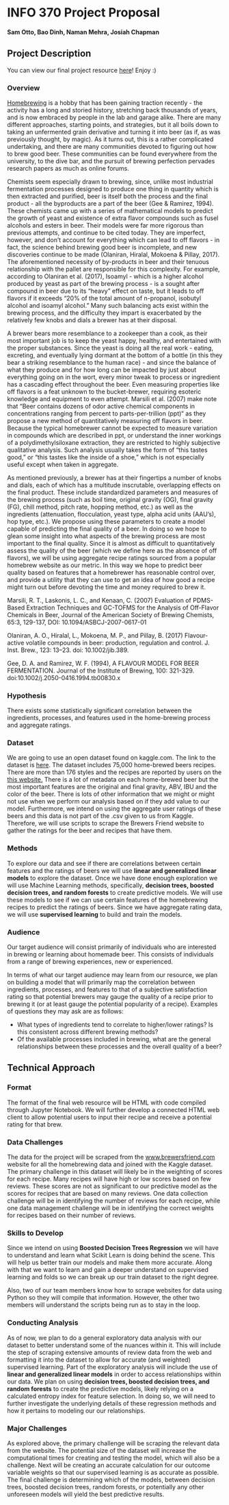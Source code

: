 # INFO 370 Project Proposal
#### Sam Otto, Bao Dinh, Naman Mehra, Josiah Chapman

## Project Description

You can view our final project resource [here](https://bdinh.github.io/LonelyBeachBoys/#/)! Enjoy :)

### Overview

[Homebrewing](https://en.wikipedia.org/wiki/Homebrewing) is a hobby that has been gaining traction recently - the activity has a long and storied history, stretching back thousands of years, and is now embraced by people in the lab and garage alike. There are many different approaches, starting points, and strategies, but it all boils down to taking an unfermented grain derivative and turning it into beer (as if, as was previously thought, by magic). As it turns out, this is a rather complicated undertaking, and there are many communities devoted to figuring out how to brew good beer. These communities can be found everywhere from the university, to the dive bar, and the pursuit of brewing perfection pervades research papers as much as online forums.

Chemists seem especially drawn to brewing, since, unlike most industrial fermentation processes designed to produce one thing in quantity which is then extracted and purified, beer is itself both the process and the final product - all the byproducts are a part of the beer (Gee & Ramirez, 1994). These chemists came up with a series of mathematical models to predict the growth of yeast and existence of extra flavor compounds such as fusel alcohols and esters in beer. Their models were far more rigorous than previous attempts, and continue to be cited today. They are imperfect, however, and don’t account for everything which can lead to off flavors - in fact, the science behind brewing good beer is incomplete, and new discoveries continue to be made (Olaniran, Hiralal, Mokoena & Pillay, 2017). The aforementioned necessity of by-products in beer and their tenuous relationship with the pallet are responsible for this complexity. For example, according to Olaniran et al. (2017), Isoamyl - which is a higher alcohol produced by yeast as part of the brewing process - is a sought after compound in beer due to its “heavy” effect on taste, but it leads to off flavors if it exceeds “20% of the total amount of n-propanol, isobutyl alcohol and isoamyl alcohol.” Many such balancing acts exist within the brewing process, and the difficulty they impart is exacerbated by the relatively few knobs and dials a brewer has at their disposal.

A brewer bears more resemblance to a zookeeper than a cook, as their most important job is to keep the yeast happy, healthy, and entertained with the proper substances. Since the yeast is doing all the real work - eating, excreting, and eventually lying dormant at the bottom of a bottle (in this they bear a striking resemblance to the human race) - and since the balance of what they produce and for how long can be impacted by just about everything going on in the wort, every minor tweak to process or ingredient has a cascading effect throughout the beer. Even measuring properties like off flavors is a feat unknown to the bucket-brewer, requiring esoteric knowledge and equipment to even attempt. Marsili et al. (2007) make note that “Beer contains dozens of odor active chemical components in concentrations ranging from percent to parts-per-trillion (ppt)“ as they propose a new method of quantitatively measuring off flavors in beer. Because the typical homebrewer cannot be expected to measure variation in compounds which are described in ppt, or understand the inner workings of a polydimethylsiloxane extraction, they are restricted to highly subjective qualitative analysis. Such analysis usually takes the form of “this tastes good,” or “this tastes like the inside of a shoe,” which is not especially useful except when taken in aggregate.

As mentioned previously, a brewer has at their fingertips a number of knobs and dials, each of which has a multitude inscrutable, overlapping effects on the final product. These include standardized parameters and measures of the brewing process (such as boil time, original gravity (OG), final gravity (FG), chill method, pitch rate, hopping method, etc.) as well as the ingredients (attenuation, flocculation, yeast type, alpha acid units (AAU’s), hop type, etc.). We propose using these parameters to create a model capable of predicting the final quality of a beer. In doing so we hope to glean some insight into what aspects of the brewing process are most important to the final quality. Since it is almost as difficult to quantitatively assess the quality of the beer (which we define here as the absence of off flavors), we will be using aggregate recipe ratings sourced from a popular homebrew website as our metric. In this way we hope to predict beer quality based on features that a homebrewer has reasonable control over, and provide a utility that they can use to get an idea of how good a recipe might turn out before devoting the time and money required to brew it.

Marsili, R. T., Laskonis, L. C., and Kenaan, C. (2007) Evaluation of PDMS-Based Extraction Techniques and GC-TOFMS for the Analysis of Off-Flavor Chemicals in Beer, Journal of the American Society of Brewing Chemists, 65:3, 129-137, DOI: 10.1094/ASBCJ-2007-0617-01

Olaniran, A. O., Hiralal, L., Mokoena, M. P., and Pillay, B. (2017) Flavour‐active volatile compounds in beer: production, regulation and control. J. Inst. Brew., 123: 13–23. doi: 10.1002/jib.389.

Gee, D. A. and Ramirez, W. F. (1994), A FLAVOUR MODEL FOR BEER FERMENTATION. Journal of the Institute of Brewing, 100: 321-329. doi:10.1002/j.2050-0416.1994.tb00830.x

### Hypothesis

There exists some statistically significant correlation between the ingredients, processes, and features used in the home-brewing process and aggregate ratings.

### Dataset

We are going to use an open dataset found on kaggle.com. The link to the dataset is [here](https://www.kaggle.com/jtrofe/beer-recipes). The dataset includes 75,000 home-brewed beers recipes. There are more than 176 styles and the recipes are reported by users on the [this website.](https://www.brewersfriend.com/) There is a lot of metadata on each home-brewed beer but the most important features are the original and final gravity, ABV, IBU and the color of the beer. There is lots of other information that we might or might not use when we perform our analysis based on if they add value to our model.
Furthermore, we intend on using the aggregate user ratings of these beers and this data is not part of the .csv given to us from Kaggle. Therefore, we will use scripts to scrape the Brewers Friend website to gather the ratings for the beer and recipes that have them.

### Methods

To explore our data and see if there are correlations between certain features and the ratings of beers we will use **linear and generalized linear models** to explore the dataset. Once we have done enough exploration we will use Machine Learning methods, specifically, **decision trees, boosted decision trees, and random forests** to create predictive models. We will use these models to see if we can use certain features of the homebrewing recipes to predict the ratings of beers. Since we have aggregate rating data, we will use **supervised learning** to build and train the models.

### Audience

Our target audience will consist primarily of individuals who are interested in brewing or learning about homemade beer. This consists of individuals from a range of brewing experiences, new or experienced.

In terms of what our target audience may learn from our resource, we plan on building a model that will primarily map the correlation between ingredients, processes, and features to that of a subjective satisfaction rating so that potential brewers may gauge the quality of a recipe prior to brewing it (or at least gauge the potential popularity of a recipe). Examples of questions they may ask are as follows:

- What types of ingredients tend to correlate to higher/lower ratings? Is this consistent across different brewing methods?
- Of the available processes included in brewing, what are the general relationships between these processes and the overall quality of a beer?


## Technical Approach

### Format

The format of the final web resource will be HTML with code compiled through Jupyter Notebook. We will further develop a connected HTML web client to allow potential users to input their recipe and receive a potential rating for that brew.

### Data Challenges

The data for the project will be scraped from the www.brewersfriend.com website for all the homebrewing data and joined with the Kaggle dataset. The primary challenge in this dataset will likely be in the weighting of scores for each recipe. Many recipes will have high or low scores based on few reviews. These scores are not as significant to our predictive model as the scores for recipes that are based on many reviews. One data collection challenge will be in identifying the number of reviews for each recipe, while one data management challenge will be in identifying the correct weights for recipes based on their number of reviews.

### Skills to Develop

Since we intend on using **Boosted Decision Trees Regression** we will have to understand and learn what Scikit Learn is doing behind the scene. This will help us better train our models and make them more accurate. Along with that we want to learn and gain a deeper understand on supervised learning and folds so we can break up our train dataset to the right degree.

Also, two of our team members know how to scrape websites for data using Python so they will compile that information. However, the other two members will understand the scripts being run as to stay in the loop.

### Conducting Analysis

As of now, we plan to do a general exploratory data analysis with our dataset to better understand some of the nuances within it. This will include the step of scraping extensive amounts of review data from the web and formatting it into the dataset to allow for accurate (and weighted) supervised learning. Part of the exploratory analysis will include the use of **linear and generalized linear models** in order to access relationships within our data. We plan on using **decision trees, boosted decision trees, and random forests** to create the predictive models, likely relying on a calculated entropy index for feature selection. In doing so, we will need to further investigate the underlying details of these regression methods and how it pertains to modeling our our relationships.

### Major Challenges

As explored above, the primary challenge will be scraping the relevant data from the website. The potential size of the dataset will increase the computational times for creating and testing the model, which will also be a challenge. Next will be creating an accurate calculation for our outcome variable weights so that our supervised learning is as accurate as possible. The final challenge is determining which of the models, between decision trees, boosted decision trees, random forests, or potentially any other unforeseen models will yield the best predictive results.
